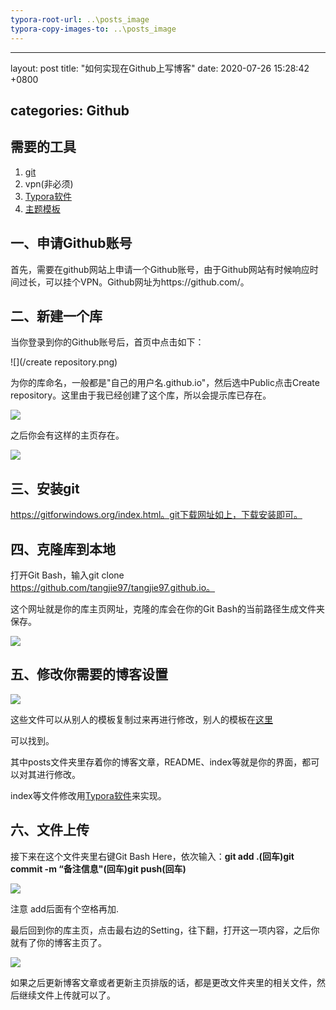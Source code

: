 ```yaml
---
typora-root-url: ..\posts_image
typora-copy-images-to: ..\posts_image
---
```


---
layout: post
title:  "如何实现在Github上写博客"
date:   2020-07-26 15:28:42 +0800

categories: Github
---	

## **需要的工具**

1. [git](https://gitforwindows.org/index.html)
2. vpn(非必须)
3. [Typora软件](https://www.typora.io/)
4. [主题模板](http://jekyllthemes.org)

## **一、申请Github账号**

首先，需要在github网站上申请一个Github账号，由于Github网站有时候响应时间过长，可以挂个VPN。Github网址为https://github.com/。

## **二、新建一个库**

当你登录到你的Github账号后，首页中点击如下：

![](/create repository.png)

为你的库命名，一般都是"自己的用户名.github.io"，然后选中Public点击Create repository。这里由于我已经创建了这个库，所以会提示库已存在。

![](/QQ图片20200726154304.png)

之后你会有这样的主页存在。

![](/QQ图片20200726154723.png)



## **三、安装git**

https://gitforwindows.org/index.html。git下载网址如上，下载安装即可。

## 四、克隆库到本地

打开Git Bash，输入git clone https://github.com/tangjie97/tangjie97.github.io。

这个网址就是你的库主页网址，克隆的库会在你的Git Bash的当前路径生成文件夹保存。

![](/QQ图片20200726155440.png)

## 五、修改你需要的博客设置

![](/QQ图片20200726155721.png)

这些文件可以从别人的模板复制过来再进行修改，别人的模板在[这里](http://jekyllthemes.org)

可以找到。

其中posts文件夹里存着你的博客文章，README、index等就是你的界面，都可以对其进行修改。

index等文件修改用[Typora软件](https://www.typora.io/)来实现。

## 六、文件上传

接下来在这个文件夹里右键Git Bash Here，依次输入：**git add .(回车)git commit -m “备注信息"(回车)git push(回车)**

![](/QQ图片20200726160657.png)

注意 add后面有个空格再加.

最后回到你的库主页，点击最右边的Setting，往下翻，打开这一项内容，之后你就有了你的博客主页了。

![](/QQ图片20200726161100.png)

如果之后更新博客文章或者更新主页排版的话，都是更改文件夹里的相关文件，然后继续文件上传就可以了。
